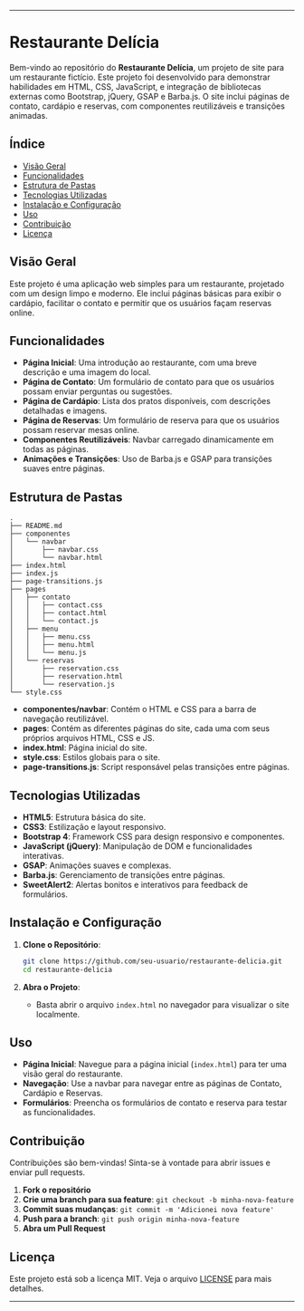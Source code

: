 
---

# Restaurante Delícia

Bem-vindo ao repositório do **Restaurante Delícia**, um projeto de site para um restaurante fictício. Este projeto foi desenvolvido para demonstrar habilidades em HTML, CSS, JavaScript, e integração de bibliotecas externas como Bootstrap, jQuery, GSAP e Barba.js. O site inclui páginas de contato, cardápio e reservas, com componentes reutilizáveis e transições animadas.

## Índice

- [Visão Geral](#visão-geral)
- [Funcionalidades](#funcionalidades)
- [Estrutura de Pastas](#estrutura-de-pastas)
- [Tecnologias Utilizadas](#tecnologias-utilizadas)
- [Instalação e Configuração](#instalação-e-configuração)
- [Uso](#uso)
- [Contribuição](#contribuição)
- [Licença](#licença)

## Visão Geral

Este projeto é uma aplicação web simples para um restaurante, projetado com um design limpo e moderno. Ele inclui páginas básicas para exibir o cardápio, facilitar o contato e permitir que os usuários façam reservas online.

## Funcionalidades

- **Página Inicial**: Uma introdução ao restaurante, com uma breve descrição e uma imagem do local.
- **Página de Contato**: Um formulário de contato para que os usuários possam enviar perguntas ou sugestões.
- **Página de Cardápio**: Lista dos pratos disponíveis, com descrições detalhadas e imagens.
- **Página de Reservas**: Um formulário de reserva para que os usuários possam reservar mesas online.
- **Componentes Reutilizáveis**: Navbar carregado dinamicamente em todas as páginas.
- **Animações e Transições**: Uso de Barba.js e GSAP para transições suaves entre páginas.

## Estrutura de Pastas

```plaintext
.
├── README.md
├── componentes
│   └── navbar
│       ├── navbar.css
│       └── navbar.html
├── index.html
├── index.js
├── page-transitions.js
├── pages
│   ├── contato
│   │   ├── contact.css
│   │   ├── contact.html
│   │   └── contact.js
│   ├── menu
│   │   ├── menu.css
│   │   ├── menu.html
│   │   └── menu.js
│   └── reservas
│       ├── reservation.css
│       ├── reservation.html
│       └── reservation.js
└── style.css
```

- **componentes/navbar**: Contém o HTML e CSS para a barra de navegação reutilizável.
- **pages**: Contém as diferentes páginas do site, cada uma com seus próprios arquivos HTML, CSS e JS.
- **index.html**: Página inicial do site.
- **style.css**: Estilos globais para o site.
- **page-transitions.js**: Script responsável pelas transições entre páginas.

## Tecnologias Utilizadas

- **HTML5**: Estrutura básica do site.
- **CSS3**: Estilização e layout responsivo.
- **Bootstrap 4**: Framework CSS para design responsivo e componentes.
- **JavaScript (jQuery)**: Manipulação de DOM e funcionalidades interativas.
- **GSAP**: Animações suaves e complexas.
- **Barba.js**: Gerenciamento de transições entre páginas.
- **SweetAlert2**: Alertas bonitos e interativos para feedback de formulários.

## Instalação e Configuração

1. **Clone o Repositório**:
    ```bash
    git clone https://github.com/seu-usuario/restaurante-delicia.git
    cd restaurante-delicia
    ```

2. **Abra o Projeto**:
    - Basta abrir o arquivo `index.html` no navegador para visualizar o site localmente.

## Uso

- **Página Inicial**: Navegue para a página inicial (`index.html`) para ter uma visão geral do restaurante.
- **Navegação**: Use a navbar para navegar entre as páginas de Contato, Cardápio e Reservas.
- **Formulários**: Preencha os formulários de contato e reserva para testar as funcionalidades.

## Contribuição

Contribuições são bem-vindas! Sinta-se à vontade para abrir issues e enviar pull requests.

1. **Fork o repositório**
2. **Crie uma branch para sua feature**: `git checkout -b minha-nova-feature`
3. **Commit suas mudanças**: `git commit -m 'Adicionei nova feature'`
4. **Push para a branch**: `git push origin minha-nova-feature`
5. **Abra um Pull Request**

## Licença

Este projeto está sob a licença MIT. Veja o arquivo [LICENSE](LICENSE) para mais detalhes.

---

